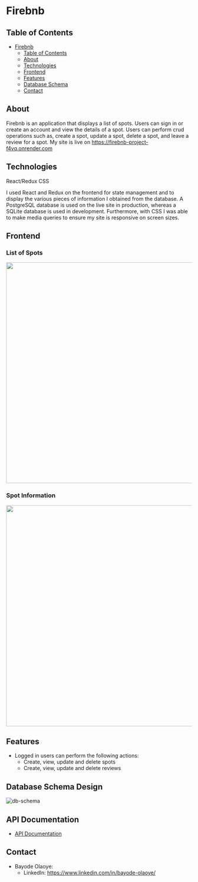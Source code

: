 # Firebnb

## Table of Contents

- [Firebnb](#firebnb)
  - [Table of Contents](#table-of-contents)
  - [About](#about)
  - [Technologies](#technologies)
  - [Frontend](#frontend)
  - [Features](#features)
  - [Database Schema](#database-schema-design)
  - [Contact](#contact)

## About

Firebnb is an application that displays a list of spots. Users can sign in or create an account and view the details of a spot. Users can perform crud operations such as, create a spot, update a spot, delete a spot, and leave a review for a spot. My site is live on https://firebnb-project-f4vq.onrender.com

## Technologies

React/Redux CSS

I used React and Redux on the frontend for state management and to display the various pieces of information I obtained from the database. A PostgreSQL database is used on the live site in production, whereas a SQLite database is used in development. Furthermore, with CSS I was able to make media queries to ensure my site is responsive on screen sizes.

## Frontend

### List of Spots

<img width="600px" src="https://github.com/bayodelaoye/garment/blob/dev/react-vite/public/home_page.png" />
<!-- ![Screenshot](./frontend/public/Assets/BevBnB_home.PNG) -->

### Spot Information

<img width="600px" src="https://github.com/bayodelaoye/garment/blob/dev/react-vite/public/home_page.png" />
<!-- ![Screenshot](./frontend/public/Assets/BevBnB_Spot.PNG) -->

## Features

- Logged in users can perform the following actions:
  - Create, view, update and delete spots
  - Create, view, update and delete reviews

## Database Schema Design

![db-schema]

[db-schema]: ./images/schema.pn

## API Documentation

- [API Documentation](./API.md)

## Contact

- Bayode Olaoye:
  - LinkedIn: https://www.linkedin.com/in/bayode-olaoye/
